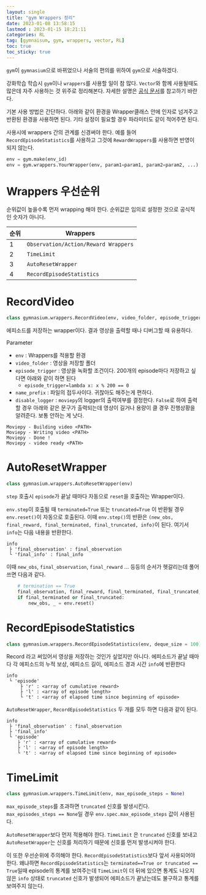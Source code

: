```yaml
---
layout: single
title: "gym Wrappers 정리"
date: 2023-01-08 13:58:15
lastmod : 2023-01-15 18:21:11
categories: RL
tag: [gymnaisum, gym, wrappers, vector, RL]
toc: true
toc_sticky: true
---
```


`gym`이 `gymnasium`으로 바뀌었으나 서술의 편의를 위하여 `gym`으로 서술하겠다.

강화학습 학습시 `gym`이나 `wrappers`를 사용할 일이 참 많다. `Vector`와 함께 사용될때도 많은데 자주 사용하는 것 위주로 정리해본다. 자세한 설명은 [공식 문서](https://gymnasium.farama.org/)를 참고하기 바란다.

기본 사용 방법은 간단하다. 아래와 같이 환경을 Wrapper클래스 안에 인자로 넘겨주고 반환된 환경을 사용하면 된다. 기타 설정이 필요할 경우 파라미터도 같이 적어주면 된다.

사용시에 wrappers 간의 관계를 신경써야 한다. 예를 들어 `RecordEpisodeStatistics`를 사용하고 그것에 `RewardWrappers`를 사용하면 반영이 되지 않는다.

```python
env = gym.make(env_id)
env = gym.wrappers.YourWrapper(env, param1=param1, param2=param2, ...)
```

# Wrappers 우선순위

순위값이 높을수록 먼저 wrapping 해야 한다. 순위값은 임의로 설정한 것으로 공식적인 숫자가 아니다.

|순위|Wrappers|
|-|-|
|1|`Observation/Action/Reward Wrappers`|
|2|`TimeLimit`|
|3|`AutoResetWrapper`|
|4|`RecordEpisodeStatistics`|

# RecordVideo

```python
class gymnasium.wrappers.RecordVideo(env, video_folder, episode_trigger, step_trigger, video_length, disable_logger = False)
```

에피소드를 저장하는 wrapper이다. 결과 영상을 출력할 때나 디버그할 때 유용하다.

Parameter
* `env` : Wrappers를 적용할 환경
* `video_folder` : 영상을 저장할 폴더
* `episode_trigger` : 영상을 녹화할 조건이다. 200개의 episode마다 저장하고 싶다면 아래와 같이 하면 된다
  * `episode_trigger=lambda x: x % 200 == 0`
* `name_prefix` : 파일의 접두사이다. 귀찮아도 해주는게 편하다.
* `disable_logger` : `moviepy`의 logger의 출력여부를 결정한다. `False`로 하여 출력할 경우 아래와 같은 문구가 출력되는데 영상이 길거나 용량이 클 경우 진행상황을 알려준다. 보통 안하는 게 낫다.
```
Moviepy - Building video <PATH>
Moviepy - Writing video <PATH>
Moviepy - Done !
Moviepy - video ready <PATH>
```

# AutoResetWrapper

```python
class gymnasium.wrappers.AutoResetWrapper(env)
```

`step` 호출시 `episode`가 끝날 때마다 자동으로 `reset`을 호출하는 Wrapper이다.

`env.step`이 호출될 때  `terminated=True` 또는 `truncated=True` 이 반환될 경우 `env.reset()`이 자동으로 호출된다. 이때 `env.step()`의 반환은 `(new_obs, final_reward, final_terminated, final_truncated, info)`이 된다. 여기서 `info`는 다음 내용을 반환한다.
```
info
 ├ 'final_observation' : final_observation
 └ 'final_info' : final_info
```

이때 `new_obs`, `final_observation`, `final_reward` ... 등등의 순서가 헷갈리는데 풀어쓰면 다음과 같다.

```python
    # termination == True
    final_observation, final_reward, final_terminated, final_truncated, info = env.step(action)
    if final_terminated or final_truncated:
        new_obs, _ = env.reset()
```

# RecordEpisodeStatistics

```python
class gymnasium.wrappers.RecordEpisodeStatistics(env, deque_size = 100)
```

Record 라고 써있어서 영상을 저장하는 것인가 싶었지만 아니다. 에피소드가 끝날 때마다 각 에피소드의 누적 보상, 에피소드 길이, 에피소드 경과 시간 `info`에 반환한다

```
info
 └ 'episode'
     ├ 'r' : <array of cumulative reward>
     ├ 'l' : <array of episode length>
     └ 't' : <array of elapsed time since beginning of episode>
```

`AutoResetWrapper`, `RecordEpisodeStatistics` 두 개를 모두 하면 다음과 같이 된다.

```
info
 ├ 'final_observation' : final_observation
 ├ 'final_info'
 └ 'episode'
    ├ 'r' : <array of cumulative reward>
    ├ 'l' : <array of episode length>
    └ 't' : <array of elapsed time since beginning of episode>
```

# TimeLimit

```python
class gymnasium.wrappers.TimeLimit(env, max_episode_steps = None)
```

`max_episode_steps`를 초과하면 `truncated` 신호를 발생시킨다. `max_episodes_steps == None`일 경우 `env.spec.max_episode_steps` 값이 사용된다.

`AutoResetWrapper`보다 먼저 적용해야 한다. `TimeLimit` 은 `truncated` 신호를 보내고 `AutoResetWrapper`는 신호를 처리하기 때문에 신호를 먼저 발생시켜야 한다.

이 또한 우선순위에 주의해야 한다. `RecordEpisodeStatistics`보다 앞서 사용되어야 한다. 왜냐하면 `RecordEpisodeStatistics`는 `terminated==True or truncated == True`일때 episode의 통계를 보여주는데 `TimeLimit`이 더 뒤에 있으면 통계도 나오지 않은 `info` 상태로 `truncated` 신호가 발생되어 에피소드가 끝났는데도 불구하고 통계를 보여주지 않는다.
